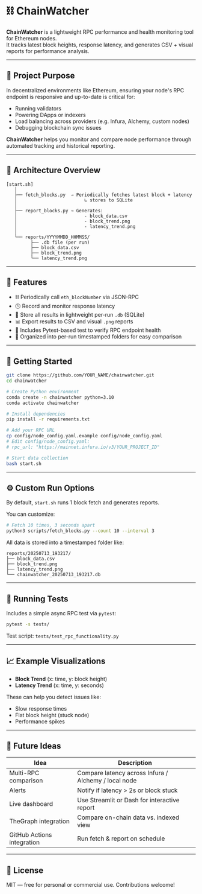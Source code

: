 # ⛓️ ChainWatcher

**ChainWatcher** is a lightweight RPC performance and health monitoring tool for Ethereum nodes.  
It tracks latest block heights, response latency, and generates CSV + visual reports for performance analysis.

---

## 📌 Project Purpose

In decentralized environments like Ethereum, ensuring your node's RPC endpoint is responsive and up-to-date is critical for:

- Running validators
- Powering DApps or indexers
- Load balancing across providers (e.g. Infura, Alchemy, custom nodes)
- Debugging blockchain sync issues

**ChainWatcher** helps you monitor and compare node performance through automated tracking and historical reporting.

---

## 🧱 Architecture Overview

```
[start.sh]
   │
   ├── fetch_blocks.py  → Periodically fetches latest block + latency
   │                         ↳ stores to SQLite
   │
   ├── report_blocks.py → Generates:
   │                         - block_data.csv
   │                         - block_trend.png
   │                         - latency_trend.png
   │
   └── reports/YYYYMMDD_HHMMSS/
         ├── .db file (per run)
         ├── block_data.csv
         ├── block_trend.png
         └── latency_trend.png
```

---

## 🔧 Features

- ⛓ Periodically call `eth_blockNumber` via JSON-RPC
- 🕒 Record and monitor response latency
- 💾 Store all results in lightweight per-run `.db` (SQLite)
- 📊 Export results to CSV and visual `.png` reports
- 🧪 Includes Pytest-based test to verify RPC endpoint health
- 💼 Organized into per-run timestamped folders for easy comparison

---

## 🚀 Getting Started

```bash
git clone https://github.com/YOUR_NAME/chainwatcher.git
cd chainwatcher

# Create Python environment
conda create -n chainwatcher python=3.10
conda activate chainwatcher

# Install dependencies
pip install -r requirements.txt

# Add your RPC URL
cp config/node_config.yaml.example config/node_config.yaml
# Edit config/node_config.yaml:
# rpc_url: "https://mainnet.infura.io/v3/YOUR_PROJECT_ID"

# Start data collection
bash start.sh
```

---

## ⚙️ Custom Run Options

By default, `start.sh` runs 1 block fetch and generates reports.

You can customize:

```bash
# Fetch 10 times, 3 seconds apart
python3 scripts/fetch_blocks.py --count 10 --interval 3
```

All data is stored into a timestamped folder like:

```
reports/20250713_193217/
├── block_data.csv
├── block_trend.png
├── latency_trend.png
└── chainwatcher_20250713_193217.db
```

---

## 🧪 Running Tests

Includes a simple async RPC test via `pytest`:

```bash
pytest -s tests/
```

Test script: `tests/test_rpc_functionality.py`

---

## 📈 Example Visualizations

- **Block Trend** (x: time, y: block height)
- **Latency Trend** (x: time, y: seconds)

These can help you detect issues like:
- Slow response times
- Flat block height (stuck node)
- Performance spikes

---

## 🔮 Future Ideas

| Idea                          | Description |
|-------------------------------|-------------|
| Multi-RPC comparison          | Compare latency across Infura / Alchemy / local node |
| Alerts                        | Notify if latency > 2s or block stuck |
| Live dashboard                | Use Streamlit or Dash for interactive report |
| TheGraph integration          | Compare on-chain data vs. indexed view |
| GitHub Actions integration    | Run fetch & report on schedule |

---

## 📜 License

MIT — free for personal or commercial use. Contributions welcome!
